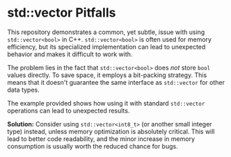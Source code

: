 # std::vector<bool> Pitfalls

This repository demonstrates a common, yet subtle, issue with using `std::vector<bool>` in C++.  `std::vector<bool>` is often used for memory efficiency, but its specialized implementation can lead to unexpected behavior and makes it difficult to work with.

The problem lies in the fact that `std::vector<bool>` does *not* store `bool` values directly. To save space, it employs a bit-packing strategy. This means that it doesn't guarantee the same interface as `std::vector` for other data types.

The example provided shows how using it with standard `std::vector` operations can lead to unexpected results.

**Solution:** Consider using `std::vector<int8_t>` (or another small integer type) instead, unless memory optimization is absolutely critical. This will lead to better code readability, and the minor increase in memory consumption is usually worth the reduced chance for bugs.